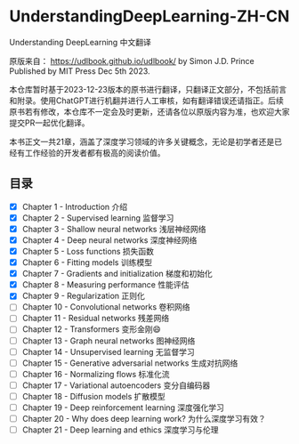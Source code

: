 # UnderstandingDeepLearning-ZH-CN
Understanding DeepLearning 中文翻译

原版来自： https://udlbook.github.io/udlbook/
by Simon J.D. Prince  
Published by MIT Press Dec 5th 2023.

本仓库暂时基于2023-12-23版本的原书进行翻译，只翻译正文部分，不包括前言和附录。使用ChatGPT进行机翻并进行人工审核，如有翻译错误还请指正。后续原书若有修改，本仓库不一定会及时更新，还请各位以原版内容为准，也欢迎大家提交PR一起优化翻译。

本书正文一共21章，涵盖了深度学习领域的许多关键概念，无论是初学者还是已经有工作经验的开发者都有极高的阅读价值。
## 目录
- [x] Chapter 1 - Introduction 介绍
- [x] Chapter 2 - Supervised learning 监督学习
- [x] Chapter 3 - Shallow neural networks 浅层神经网络
- [x] Chapter 4 - Deep neural networks 深度神经网络
- [x] Chapter 5 - Loss functions 损失函数
- [x] Chapter 6 - Fitting models 训练模型
- [x] Chapter 7 - Gradients and initialization 梯度和初始化
- [x] Chapter 8 - Measuring performance 性能评估
- [x] Chapter 9 - Regularization 正则化
- [ ] Chapter 10 - Convolutional networks 卷积网络
- [ ] Chapter 11 - Residual networks 残差网络
- [ ] Chapter 12 - Transformers 变形金刚😄
- [ ] Chapter 13 - Graph neural networks 图神经网络
- [ ] Chapter 14 - Unsupervised learning 无监督学习
- [ ] Chapter 15 - Generative adversarial networks 生成对抗网络
- [ ] Chapter 16 - Normalizing flows 标准化流
- [ ] Chapter 17 - Variational autoencoders 变分自编码器
- [ ] Chapter 18 - Diffusion models 扩散模型
- [ ] Chapter 19 - Deep reinforcement learning 深度强化学习
- [ ] Chapter 20 - Why does deep learning work? 为什么深度学习有效？
- [ ] Chapter 21 - Deep learning and ethics 深度学习与伦理